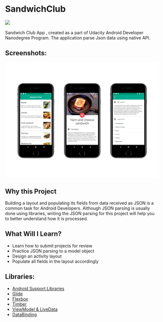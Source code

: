 
# SandwichClub
<a href="https://codeclimate.com/github/YassinAJDI/SandwichClub/maintainability"><img src="https://api.codeclimate.com/v1/badges/d271046c10290f8bca66/maintainability" /></a>

Sandwich Club App , created as a part of Udacity Android Developer Nanodegree Program. The application parse Json data using native API.

## Screenshots:
![Screen](https://raw.githubusercontent.com/YassinAJDI/SandwichClub/master/images/mockup.png)

## Why this Project
Building a layout and populating its fields from data received as JSON is a common task for Android Developers. Although JSON parsing is usually done using libraries, writing the JSON parsing for this project will help you to better understand how it is processed.

## What Will I Learn?

* Learn how to submit projects for review
* Practice JSON parsing to a model object
* Design an activity layout
* Populate all fields in the layout accordingly

## Libraries:

* [Android Support Libraries](https://developer.android.com/topic/libraries/support-library/revisions)
* [Glide](https://github.com/bumptech/glide)
* [Flexbox](https://github.com/google/flexbox-layout)
* [Timber](https://github.com/JakeWharton/timber)
* [ViewModel & LiveData](https://developer.android.com/topic/libraries/architecture/adding-components)
* [DataBinding](https://developer.android.com/topic/libraries/data-binding/)
